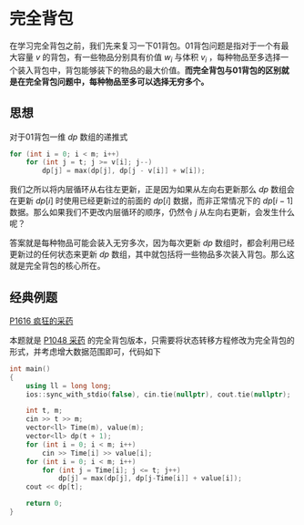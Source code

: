 # 完全背包

在学习完全背包之前，我们先来复习一下01背包。01背包问题是指对于一个有最大容量 $v$ 的背包，有一些物品分别具有价值 $w_i$ 与体积 $v_i$ ，每种物品至多选择一个装入背包中，背包能够装下的物品的最大价值。**而完全背包与01背包的区别就是在完全背包问题中，每种物品至多可以选择无穷多个。**

## 思想

对于01背包一维 $dp$ 数组的递推式

```cpp
for (int i = 0; i < m; i++)
    for (int j = t; j >= v[i]; j--)
        dp[j] = max(dp[j], dp[j - v[i]] + w[i]);
```

我们之所以将内层循环从右往左更新，正是因为如果从左向右更新那么 $dp$ 数组会在更新 $dp[i]$ 时使用已经更新过的前面的 $dp[i]$ 数据，而非正常情况下的 $dp[i-1]$ 数据。那么如果我们不更改内层循环的顺序，仍然令 $j$ 从左向右更新，会发生什么呢？

答案就是每种物品可能会装入无穷多次，因为每次更新 $dp$ 数组时，都会利用已经更新过的任何状态来更新 $dp$ 数组，其中就包括将一些物品多次装入背包。那么这就是完全背包的核心所在。

## 经典例题

[P1616 疯狂的采药](https://www.luogu.com.cn/problem/P1616)

本题就是 [P1048 采药](https://www.luogu.com.cn/problem/P1048) 的完全背包版本，只需要将状态转移方程修改为完全背包的形式，并考虑增大数据范围即可，代码如下

```cpp
int main()
{
    using ll = long long;
    ios::sync_with_stdio(false), cin.tie(nullptr), cout.tie(nullptr);

    int t, m;
    cin >> t >> m;
    vector<ll> Time(m), value(m);
    vector<ll> dp(t + 1);
    for (int i = 0; i < m; i++)
        cin >> Time[i] >> value[i];
    for (int i = 0; i < m; i++)
	    for (int j = Time[i]; j <= t; j++)
    	    dp[j] = max(dp[j], dp[j-Time[i]] + value[i]);
    cout << dp[t];

    return 0;
}
```

